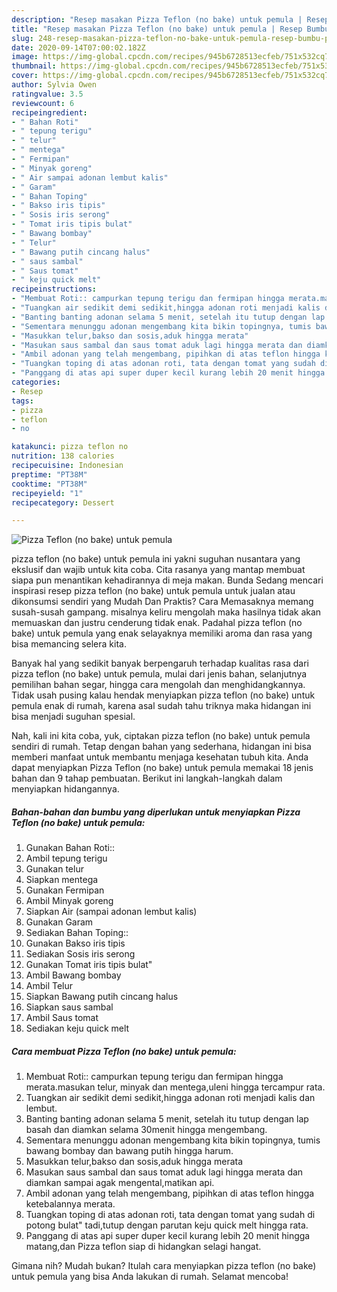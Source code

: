 ```yaml
---
description: "Resep masakan Pizza Teflon (no bake) untuk pemula | Resep Bumbu Pizza Teflon (no bake) untuk pemula Yang Enak dan Simpel"
title: "Resep masakan Pizza Teflon (no bake) untuk pemula | Resep Bumbu Pizza Teflon (no bake) untuk pemula Yang Enak dan Simpel"
slug: 248-resep-masakan-pizza-teflon-no-bake-untuk-pemula-resep-bumbu-pizza-teflon-no-bake-untuk-pemula-yang-enak-dan-simpel
date: 2020-09-14T07:00:02.182Z
image: https://img-global.cpcdn.com/recipes/945b6728513ecfeb/751x532cq70/pizza-teflon-no-bake-untuk-pemula-foto-resep-utama.jpg
thumbnail: https://img-global.cpcdn.com/recipes/945b6728513ecfeb/751x532cq70/pizza-teflon-no-bake-untuk-pemula-foto-resep-utama.jpg
cover: https://img-global.cpcdn.com/recipes/945b6728513ecfeb/751x532cq70/pizza-teflon-no-bake-untuk-pemula-foto-resep-utama.jpg
author: Sylvia Owen
ratingvalue: 3.5
reviewcount: 6
recipeingredient:
- " Bahan Roti"
- " tepung terigu"
- " telur"
- " mentega"
- " Fermipan"
- " Minyak goreng"
- " Air sampai adonan lembut kalis"
- " Garam"
- " Bahan Toping"
- " Bakso iris tipis"
- " Sosis iris serong"
- " Tomat iris tipis bulat"
- " Bawang bombay"
- " Telur"
- " Bawang putih cincang halus"
- " saus sambal"
- " Saus tomat"
- " keju quick melt"
recipeinstructions:
- "Membuat Roti:: campurkan tepung terigu dan fermipan hingga merata.masukan telur, minyak dan mentega,uleni hingga tercampur rata."
- "Tuangkan air sedikit demi sedikit,hingga adonan roti menjadi kalis dan lembut."
- "Banting banting adonan selama 5 menit, setelah itu tutup dengan lap basah dan diamkan selama 30menit hingga mengembang."
- "Sementara menunggu adonan mengembang kita bikin topingnya, tumis bawang bombay dan bawang putih hingga harum."
- "Masukkan telur,bakso dan sosis,aduk hingga merata"
- "Masukan saus sambal dan saus tomat aduk lagi hingga merata dan diamkan sampai agak mengental,matikan api."
- "Ambil adonan yang telah mengembang, pipihkan di atas teflon hingga ketebalannya merata."
- "Tuangkan toping di atas adonan roti, tata dengan tomat yang sudah di potong bulat&#34; tadi,tutup dengan parutan keju quick melt hingga rata."
- "Panggang di atas api super duper kecil kurang lebih 20 menit hingga matang,dan Pizza teflon siap di hidangkan selagi hangat."
categories:
- Resep
tags:
- pizza
- teflon
- no

katakunci: pizza teflon no 
nutrition: 138 calories
recipecuisine: Indonesian
preptime: "PT38M"
cooktime: "PT38M"
recipeyield: "1"
recipecategory: Dessert

---
```



![Pizza Teflon (no bake) untuk pemula](https://img-global.cpcdn.com/recipes/945b6728513ecfeb/751x532cq70/pizza-teflon-no-bake-untuk-pemula-foto-resep-utama.jpg)


pizza teflon (no bake) untuk pemula ini yakni suguhan nusantara yang ekslusif dan wajib untuk kita coba. Cita rasanya yang mantap membuat siapa pun menantikan kehadirannya di meja makan.
Bunda Sedang mencari inspirasi resep pizza teflon (no bake) untuk pemula untuk jualan atau dikonsumsi sendiri yang Mudah Dan Praktis? Cara Memasaknya memang susah-susah gampang. misalnya keliru mengolah maka hasilnya tidak akan memuaskan dan justru cenderung tidak enak. Padahal pizza teflon (no bake) untuk pemula yang enak selayaknya memiliki aroma dan rasa yang bisa memancing selera kita.

Banyak hal yang sedikit banyak berpengaruh terhadap kualitas rasa dari pizza teflon (no bake) untuk pemula, mulai dari jenis bahan, selanjutnya pemilihan bahan segar, hingga cara mengolah dan menghidangkannya. Tidak usah pusing kalau hendak menyiapkan pizza teflon (no bake) untuk pemula enak di rumah, karena asal sudah tahu triknya maka hidangan ini bisa menjadi suguhan spesial.




Nah, kali ini kita coba, yuk, ciptakan pizza teflon (no bake) untuk pemula sendiri di rumah. Tetap dengan bahan yang sederhana, hidangan ini bisa memberi manfaat untuk membantu menjaga kesehatan tubuh kita. Anda dapat menyiapkan Pizza Teflon (no bake) untuk pemula memakai 18 jenis bahan dan 9 tahap pembuatan. Berikut ini langkah-langkah dalam menyiapkan hidangannya.

<!--inarticleads1-->

##### Bahan-bahan dan bumbu yang diperlukan untuk menyiapkan Pizza Teflon (no bake) untuk pemula:

1. Gunakan  Bahan Roti::
1. Ambil  tepung terigu
1. Gunakan  telur
1. Siapkan  mentega
1. Gunakan  Fermipan
1. Ambil  Minyak goreng
1. Siapkan  Air (sampai adonan lembut kalis)
1. Gunakan  Garam
1. Sediakan  Bahan Toping::
1. Gunakan  Bakso iris tipis
1. Sediakan  Sosis iris serong
1. Gunakan  Tomat iris tipis bulat&#34;
1. Ambil  Bawang bombay
1. Ambil  Telur
1. Siapkan  Bawang putih cincang halus
1. Siapkan  saus sambal
1. Ambil  Saus tomat
1. Sediakan  keju quick melt




<!--inarticleads2-->

##### Cara membuat Pizza Teflon (no bake) untuk pemula:

1. Membuat Roti:: campurkan tepung terigu dan fermipan hingga merata.masukan telur, minyak dan mentega,uleni hingga tercampur rata.
1. Tuangkan air sedikit demi sedikit,hingga adonan roti menjadi kalis dan lembut.
1. Banting banting adonan selama 5 menit, setelah itu tutup dengan lap basah dan diamkan selama 30menit hingga mengembang.
1. Sementara menunggu adonan mengembang kita bikin topingnya, tumis bawang bombay dan bawang putih hingga harum.
1. Masukkan telur,bakso dan sosis,aduk hingga merata
1. Masukan saus sambal dan saus tomat aduk lagi hingga merata dan diamkan sampai agak mengental,matikan api.
1. Ambil adonan yang telah mengembang, pipihkan di atas teflon hingga ketebalannya merata.
1. Tuangkan toping di atas adonan roti, tata dengan tomat yang sudah di potong bulat&#34; tadi,tutup dengan parutan keju quick melt hingga rata.
1. Panggang di atas api super duper kecil kurang lebih 20 menit hingga matang,dan Pizza teflon siap di hidangkan selagi hangat.




Gimana nih? Mudah bukan? Itulah cara menyiapkan pizza teflon (no bake) untuk pemula yang bisa Anda lakukan di rumah. Selamat mencoba!

